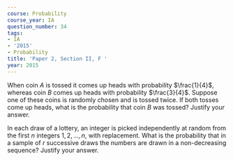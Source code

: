 ```yaml
---
course: Probability
course_year: IA
question_number: 34
tags:
- IA
- '2015'
- Probability
title: 'Paper 2, Section II, F '
year: 2015
---
```




When coin $A$ is tossed it comes up heads with probability $\frac{1}{4}$, whereas coin $B$ comes up heads with probability $\frac{3}{4}$. Suppose one of these coins is randomly chosen and is tossed twice. If both tosses come up heads, what is the probability that coin $B$ was tossed? Justify your answer.

In each draw of a lottery, an integer is picked independently at random from the first $n$ integers $1,2, \ldots, n$, with replacement. What is the probability that in a sample of $r$ successive draws the numbers are drawn in a non-decreasing sequence? Justify your answer.